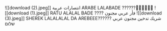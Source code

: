 ![[download (2).jpeg]]
انتصارات عربية  ARABE LALABADE ??????👳👳👳👳👳👳
![[download (1).jpeg]]
RATU ALALAL BADE ???? فأر عربي مجنون
![[download (3).jpeg]] 
SHEREK LALALALAL DA AREBEEE?????? شريك تدخين مجنون عربي
שלום 
